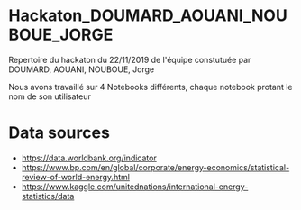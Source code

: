 # Hackaton_DOUMARD_AOUANI_NOUBOUE_JORGE
Repertoire du hackaton du 22/11/2019 de l'équipe constutuée par  DOUMARD, AOUANI, NOUBOUE, Jorge 

Nous avons travaillé sur 4 Notebooks différents, chaque notebook protant le nom de son utilisateur


# Data sources

  - https://data.worldbank.org/indicator
  - https://www.bp.com/en/global/corporate/energy-economics/statistical-review-of-world-energy.html
  - https://www.kaggle.com/unitednations/international-energy-statistics/data
